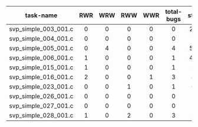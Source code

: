 | task-name | RWR | WRW | RWW | WWR | total-bugs| state | total time(ms) |
| :---: | :---: | :---: | :---: | :---: | :---: | :---: | :---: | 
| svp_simple_003_001.c | 0 | 0 | 0 | 0 | 0 | 291 | 210 |
| svp_simple_004_001.c | 0 | 0 | 0 | 0 | 0 | 76 | 42 |
| svp_simple_005_001.c | 0 | 4 | 0 | 0 | 4 | 535 | 278 |
| svp_simple_006_001.c | 1 | 0 | 0 | 0 | 1 | 465 | 357 |
| svp_simple_015_001.c | 1 | 0 | 0 | 0 | 1 | 58 | 69 |
| svp_simple_016_001.c | 2 | 0 | 0 | 1 | 3 | 42 | 58 |
| svp_simple_023_001.c | 0 | 0 | 1 | 0 | 1 | 60 | 70 |
| svp_simple_026_001.c | 0 | 0 | 0 | 0 | 0 | 16 | 21 |
| svp_simple_027_001.c | 0 | 0 | 0 | 0 | 0 | 16 | 22 |
| svp_simple_028_001.c | 1 | 0 | 2 | 0 | 3 | 59 | 77 |
